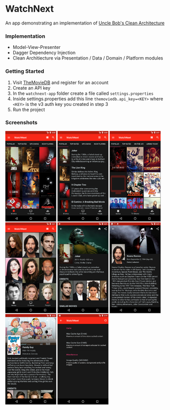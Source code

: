 WatchNext
===
An app demonstrating an implementation of [Uncle Bob's Clean Architecture](https://8thlight.com/blog/uncle-bob/2012/08/13/the-clean-architecture.html)

### Implementation
* Model-View-Presenter
* Dagger Dependency Injection
* Clean Architiecture via Presentation / Data / Domain / Platform modules

### Getting Started
1. Visit [TheMovieDB](https://www.themoviedb.org/settings/api) and register for an account
1. Create an API key
1. In the `watchnext-app` folder create a file called `settings.properties`
1. Inside settings.properties add this line `themoviedb.api_key=<KEY>` where `<KEY>` is the v3 auth key you created in step 3
1. Run the project

### Screenshots

<img src="wiki/screen1.png" alt="screen1" width="160"/>
<img src="wiki/screen2.png" alt="screen2" width="160"/>
<img src="wiki/screen3.png" alt="screen3" width="160"/>
<img src="wiki/screen4.png" alt="screen4" width="160"/>

<img src="wiki/screen5.png" alt="screen5" width="160"/>
<img src="wiki/screen6.png" alt="screen6" width="160"/>
<img src="wiki/screen7.png" alt="screen7" width="160"/>
<img src="wiki/screen8.png" alt="screen8" width="160"/>